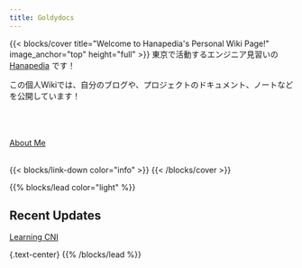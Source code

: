 ```yaml
---
title: Goldydocs
---
```


{{< blocks/cover title="Welcome to Hanapedia's Personal Wiki Page!" image_anchor="top" height="full" >}}
東京で活動するエンジニア見習いの
<a href="https://github.com/hanapedia">Hanapedia</a>
です！

この個人Wikiでは、自分のブログや、プロジェクトのドキュメント、ノートなどを公開しています！

<br>
<br>
<br>

<a class="btn btn-lg btn-primary me-3 mb-4" href="/about/">
  About Me <i class="fas fa-arrow-alt-circle-right ms-2"></i>
</a>

<br>
<br>

{{< blocks/link-down color="info" >}}
{{< /blocks/cover >}}

{{% blocks/lead color="light" %}}
## Recent Updates
[Learning CNI]()

{.text-center}
{{% /blocks/lead %}}
